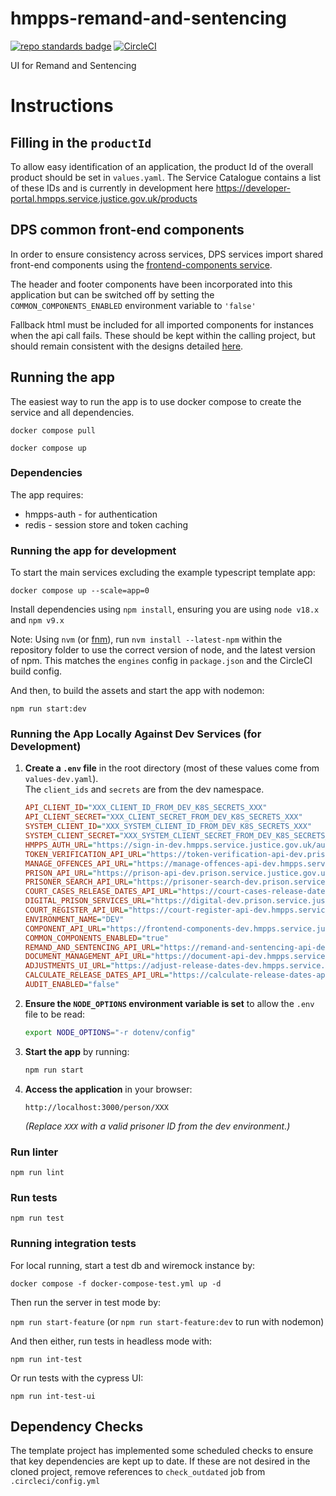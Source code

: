 # hmpps-remand-and-sentencing
[![repo standards badge](https://img.shields.io/badge/endpoint.svg?&style=flat&logo=github&url=https%3A%2F%2Foperations-engineering-reports.cloud-platform.service.justice.gov.uk%2Fapi%2Fv1%2Fcompliant_public_repositories%2Fhmpps-remand-and-sentencing)](https://operations-engineering-reports.cloud-platform.service.justice.gov.uk/public-github-repositories.html#hmpps-remand-and-sentencing "Link to report")
[![CircleCI](https://circleci.com/gh/ministryofjustice/hmpps-remand-and-sentencing/tree/main.svg?style=svg)](https://circleci.com/gh/ministryofjustice/hmpps-remand-and-sentencing)

UI for Remand and Sentencing

# Instructions

## Filling in the `productId`

To allow easy identification of an application, the product Id of the overall product should be set in `values.yaml`. The Service Catalogue contains a list of these IDs and is currently in development here https://developer-portal.hmpps.service.justice.gov.uk/products

## DPS common front-end components

In order to ensure consistency across services, DPS services import shared front-end components using the [frontend-components service](https://github.com/ministryofjustice/hmpps-micro-frontend-components). 

The header and footer components have been incorporated into this application but can be switched off by setting the `COMMON_COMPONENTS_ENABLED` environment variable to `'false'`

Fallback html must be included for all imported components for instances when the api call fails. These should be kept within the calling project, but should remain consistent with the designs detailed [here](https://github.com/ministryofjustice/hmpps-micro-frontend-components/blob/main/readme/incorporating.md#fallbacks-services-with-prison-and-external-users).

## Running the app
The easiest way to run the app is to use docker compose to create the service and all dependencies. 

`docker compose pull`

`docker compose up`

### Dependencies
The app requires: 
* hmpps-auth - for authentication
* redis - session store and token caching

### Running the app for development

To start the main services excluding the example typescript template app: 

`docker compose up --scale=app=0`

Install dependencies using `npm install`, ensuring you are using `node v18.x` and `npm v9.x`

Note: Using `nvm` (or [fnm](https://github.com/Schniz/fnm)), run `nvm install --latest-npm` within the repository folder to use the correct version of node, and the latest version of npm. This matches the `engines` config in `package.json` and the CircleCI build config.

And then, to build the assets and start the app with nodemon:

`npm run start:dev`

### Running the App Locally Against Dev Services (for Development)

1. **Create a `.env` file** in the root directory (most of these values come from `values-dev.yaml`).  
   The `client_ids` and `secrets` are from the dev namespace.

   ```ini
   API_CLIENT_ID="XXX_CLIENT_ID_FROM_DEV_K8S_SECRETS_XXX"
   API_CLIENT_SECRET="XXX_CLIENT_SECRET_FROM_DEV_K8S_SECRETS_XXX"
   SYSTEM_CLIENT_ID="XXX_SYSTEM_CLIENT_ID_FROM_DEV_K8S_SECRETS_XXX"
   SYSTEM_CLIENT_SECRET="XXX_SYSTEM_CLIENT_SECRET_FROM_DEV_K8S_SECRETS_XXX"
   HMPPS_AUTH_URL="https://sign-in-dev.hmpps.service.justice.gov.uk/auth"
   TOKEN_VERIFICATION_API_URL="https://token-verification-api-dev.prison.service.justice.gov.uk"
   MANAGE_OFFENCES_API_URL="https://manage-offences-api-dev.hmpps.service.justice.gov.uk"
   PRISON_API_URL="https://prison-api-dev.prison.service.justice.gov.uk"
   PRISONER_SEARCH_API_URL="https://prisoner-search-dev.prison.service.justice.gov.uk"
   COURT_CASES_RELEASE_DATES_API_URL="https://court-cases-release-dates-api-dev.hmpps.service.justice.gov.uk"
   DIGITAL_PRISON_SERVICES_URL="https://digital-dev.prison.service.justice.gov.uk"
   COURT_REGISTER_API_URL="https://court-register-api-dev.hmpps.service.justice.gov.uk"
   ENVIRONMENT_NAME="DEV"
   COMPONENT_API_URL="https://frontend-components-dev.hmpps.service.justice.gov.uk"
   COMMON_COMPONENTS_ENABLED="true"
   REMAND_AND_SENTENCING_API_URL="https://remand-and-sentencing-api-dev.hmpps.service.justice.gov.uk"
   DOCUMENT_MANAGEMENT_API_URL="https://document-api-dev.hmpps.service.justice.gov.uk"
   ADJUSTMENTS_UI_URL="https://adjust-release-dates-dev.hmpps.service.justice.gov.uk"
   CALCULATE_RELEASE_DATES_API_URL="https://calculate-release-dates-api-dev.hmpps.service.justice.gov.uk"
   AUDIT_ENABLED="false"
   ```

2. **Ensure the `NODE_OPTIONS` environment variable is set** to allow the `.env` file to be read:
   ```sh
   export NODE_OPTIONS="-r dotenv/config"
   ```

3. **Start the app** by running:
   ```sh
   npm run start
   ```

4. **Access the application** in your browser:
   ```
   http://localhost:3000/person/XXX
   ```
   _(Replace `XXX` with a valid prisoner ID from the dev environment.)_

### Run linter

`npm run lint`

### Run tests

`npm run test`

### Running integration tests

For local running, start a test db and wiremock instance by:

`docker compose -f docker-compose-test.yml up -d`

Then run the server in test mode by:

`npm run start-feature` (or `npm run start-feature:dev` to run with nodemon)

And then either, run tests in headless mode with:

`npm run int-test`
 
Or run tests with the cypress UI:

`npm run int-test-ui`


## Dependency Checks

The template project has implemented some scheduled checks to ensure that key dependencies are kept up to date.
If these are not desired in the cloned project, remove references to `check_outdated` job from `.circleci/config.yml`
